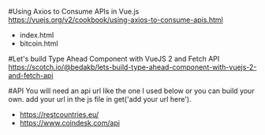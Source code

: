 #Using Axios to Consume APIs in Vue.js
https://vuejs.org/v2/cookbook/using-axios-to-consume-apis.html

- index.html
- bitcoin.html

#Let's build Type Ahead Component with VueJS 2 and Fetch API
https://scotch.io/@bedakb/lets-build-type-ahead-component-with-vuejs-2-and-fetch-api


#API
You will need an api url like the one I used below or you can build your own. add your url in the js file in get('add your url here').

- https://restcountries.eu/
- https://www.coindesk.com/api

